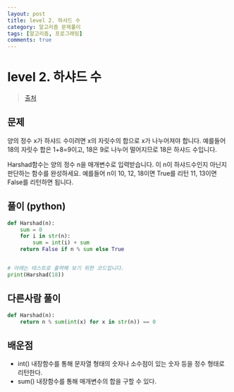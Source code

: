 ```yaml
---
layout: post
title: level 2. 하샤드 수
category: 알고리즘 문제풀이
tags: [알고리즘, 프로그래밍]
comments: true
---
```

# level 2. 하샤드 수
> [출처](http://tryhelloworld.co.kr/challenge_codes/131)

## 문제
양의 정수 x가 하샤드 수이려면 x의 자릿수의 합으로 x가 나누어져야 합니다. 예를들어 18의 자릿수 합은 1+8=9이고, 18은 9로 나누어 떨어지므로 18은 하샤드 수입니다.

Harshad함수는 양의 정수 n을 매개변수로 입력받습니다. 이 n이 하샤드수인지 아닌지 판단하는 함수를 완성하세요.
예를들어 n이 10, 12, 18이면 True를 리턴 11, 13이면 False를 리턴하면 됩니다.

## 풀이 (python)
```python
def Harshad(n):
	sum = 0
	for i in str(n):
		sum = int(i) + sum
	return False if n % sum else True


# 아래는 테스트로 출력해 보기 위한 코드입니다.
print(Harshad(18))
```

## 다른사람 풀이
```python
def Harshad(n):
    return n % sum(int(x) for x in str(n)) == 0
```

## 배운점
- int() 내장함수를 통해 문자열 형태의 숫자나 소수점이 있는 숫자 등을 정수 형태로 리턴한다.
- sum() 내장함수를 통해 매개변수의 합을 구할 수 있다.
